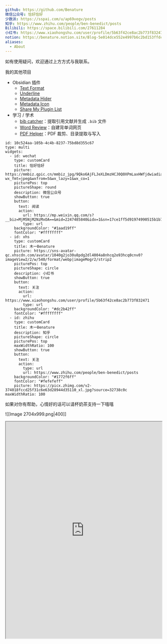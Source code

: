 ```yaml
---
github: https://github.com/Benature
微信公众号: 恰好恰好
少数派: https://sspai.com/u/ap69vegv/posts
知乎: https://www.zhihu.com/people/ben-benedict/posts
Bilibili: https://space.bilibili.com/27611284
小红书: https://www.xiaohongshu.com/user/profile/5b63f42ce8ac2b773f832471
notion: https://benature.notion.site/Blog-5e014dce552e4997b6c2bd153ffdc461?pvs=74
aliases:
  - About
---
```

如有使用疑问，欢迎通过上方方式与我联系。

我的其他项目
- Obsidian 插件
    - [Text Format](https://github.com/Benature/obsidian-text-format)
    - [Underline](https://github.com/Benature/obsidian-underline)
    - [Metadata Hider](https://github.com/Benature/obsidian-metadata-hider)
    - [Metadata Icon](https://github.com/Benature/obsidian-metadata-icon)
    - [Share My Plugin List](https://github.com/Benature/obsidian-share-my-plugin-list)
- 学习 / 学术
	- [bib catcher](https://github.com/Benature/bib-catcher)：提取引用文献并生成 `.bib` 文件
	- [Word Review](https://github.com/Benature/WordReview)：自建背单词网页
	- [PDF Helper](https://github.com/Benature/pdf-helper)：PDF 裁剪、目录提取与写入


```contributionWidget
id: 10c524aa-105b-4c4b-8237-75bd8d355c67
type: multi
widgets:
  - id: wechat
    type: customCard
    title: 恰好恰好
    picture: https://mmbiz.qpic.cn/mmbiz_jpg/9Qko6AjFLJeXLDmzHCJ0Q0XPmLaxHWfjdwiadiachMns7U6q8SOygpiaKx8a0iazRc3TBmqTTp9WxGS0U5YhLe0kibg/640?wx_fmt=jpeg&wxfrom=5&wx_lazy=1&wx_co=1
    picturePos: top
    pictureShape: round
    description: 微信公众号
    showButton: true
    button:
      text: 阅读
      action:
        url: https://mp.weixin.qq.com/s?__biz=MjM5NjM2NzMxOA==&mid=2247485840&idx=1&sn=17ce1ff5d91974990515b1b7add18d56&chksm=a6eb1729919c9e3ffaef399c596df13e2853bc192fe500e4e880c78faefb5575cb8caa333a9f&token=671858357&lang=zh_CN&scene=21
        type: url
    backgroundColor: "#1aad19ff"
    fontColor: "#ffffffff"
  - id: xhs
    type: customCard
    title: 木一Benature
    picture: https://sns-avatar-qc.xhscdn.com/avatar/1040g2jo30u8pdg2dl4004a8nhcq2o93hcq0cnv0?imageView2/2/w/540/format/webp|imageMogr2/strip2
    picturePos: top
    pictureShape: circle
    description: 小红书
    showButton: true
    button:
      text: 关注
      action:
        url: https://www.xiaohongshu.com/user/profile/5b63f42ce8ac2b773f832471
        type: url
    backgroundColor: "#dc2b42ff"
    fontColor: "#ffffffff"
  - id: zhihu
    type: customCard
    title: 木一Benature
    description: 知乎
    pictureShape: circle
    picturePos: top
    maxWidthRatio: 100
    showButton: true
    button:
      text: 关注
      action:
        type: url
        url: https://www.zhihu.com/people/ben-benedict/posts
    backgroundColor: "#1772f6ff"
    fontColor: "#fefefeff"
    picture: https://picx.zhimg.com/v2-374018fccd25f31c6e63d28944d35110_xl.jpg?source=32738c0c
maxWidthRatio: 100
```



如果对你有帮助，心情好的话可以请杯奶茶支持一下嘻嘻

![[Image 2704x999.png|400]]


<center><iframe width="100%" height="700" src="https://github.com/Benature" frameborders="0"></iframe></center>

<!-- 
![|100](https://mmbiz.qpic.cn/mmbiz_jpg/9Qko6AjFLJeXLDmzHCJ0Q0XPmLaxHWfjdwiadiachMns7U6q8SOygpiaKx8a0iazRc3TBmqTTp9WxGS0U5YhLe0kibg/640?wx_fmt=jpeg&wxfrom=5&wx_lazy=1&wx_co=1)

![|500](https://mmbiz.qpic.cn/mmbiz_png/9Qko6AjFLJeBKgHxqfat6tBiaF6aibjfl1dsP13zoiaia2S9lpWBgyIMSzaVZGF1XlBAOsvORV9ZDcGVZ7iaCrNfLyg/640?wx_fmt=png&wxfrom=5&wx_lazy=1&wx_co=1) 
-->